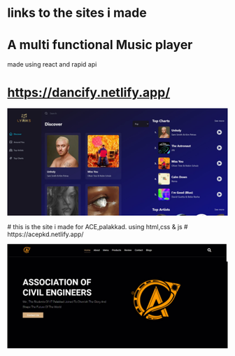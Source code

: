 # links to the sites i made 
# A multi functional Music player 
made using react and rapid api 
# https://dancify.netlify.app/
<p align="center">
  <img src="./site_music.jpeg" width="1080" title="hover text">
</p>
# this is the site i made for ACE,palakkad.
using html,css & js
# https://acepkd.netlify.app/
<p align="center">
  <img src="./ace1.jpeg" width="1080" title="hover text">
</p>
